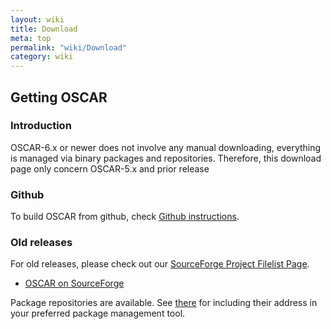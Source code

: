 ```yaml
---
layout: wiki
title: Download
meta: top
permalink: "wiki/Download"
category: wiki
---
```

<!-- Name: Download -->
<!-- Version: 9 -->
<!-- Author: valleegr -->

## Getting OSCAR

### Introduction

OSCAR-6.x or newer does not involve any manual downloading, everything is managed via binary packages and repositories. Therefore, this download page only concern OSCAR-5.x and prior release

### Github
To build OSCAR from github, check [Github instructions](Githubinstructions).

### Old releases

For old releases, please check out our [SourceForge Project Filelist Page](http://sourceforge.net/project/showfiles.php?group_id=9368).


 * [OSCAR on SourceForge](http://sourceforge.net/project/showfiles.php?group_id=9368)

Package repositories are available. See [there](repoTesting) for including their address in your preferred package management tool.
